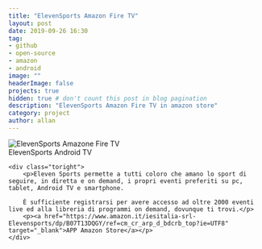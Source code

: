 ```yaml
---
title: "ElevenSports Amazon Fire TV"
layout: post
date: 2019-09-26 16:30
tag: 
- github
- open-source
- amazon
- android
image: ""
headerImage: false
projects: true
hidden: true # don't count this post in blog pagination
description: "ElevenSports Amazon Fire TV in amazon store"
category: project
author: allan
---
```


<div class="side-by-side">
    <div class="toleft">
        <img class="image" src="https://lh3.googleusercontent.com/xL4X6wjUnxmxtRWiYJl4KuS3HCAlnaRxt8XrPgORIuFEBczNZIGWFsb6YXrJoJc-5q8=s360-rw" alt="ElevenSports Amazone Fire TV">
        <figcaption class="caption">ElevenSports Android TV</figcaption>
    </div>

    <div class="toright">
        <p>Eleven Sports permette a tutti coloro che amano lo sport di seguire, in diretta e on demand, i propri eventi preferiti su pc, tablet, Android TV e smartphone.

        È sufficiente registrarsi per avere accesso ad oltre 2000 eventi live ed alla libreria di programmi on demand, dovunque ti trovi.</p>
        <p><a href="https://www.amazon.it/iesitalia-srl-Elevensports/dp/B07T13DQGY/ref=cm_cr_arp_d_bdcrb_top?ie=UTF8" target="_blank">APP Amazon Store</a></p>
    </div>
</div>
